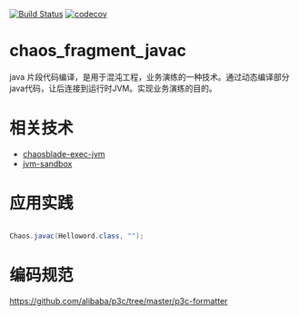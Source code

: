 
[![Build Status](https://app.travis-ci.com/deonwu/chaos_fragment_javac.svg?branch=main)](https://app.travis-ci.com/deonwu/chaos_fragment_javac)
[![codecov](https://codecov.io/gh/deonwu/chaos_fragment_javac/branch/main/graph/badge.svg?token=Bh6OPmpuDt)](https://codecov.io/gh/deonwu/chaos_fragment_javac)


# chaos_fragment_javac

java 片段代码编译，是用于混沌工程，业务演练的一种技术。通过动态编译部分java代码，让后连接到运行时JVM。实现业务演练的目的。


# 相关技术

* [chaosblade-exec-jvm](https://github.com/chaosblade-io/chaosblade-exec-jvm)
* [jvm-sandbox](https://github.com/alibaba/jvm-sandbox)

# 应用实践

```java

Chaos.javac(Helloword.class, "");

```

# 编码规范

https://github.com/alibaba/p3c/tree/master/p3c-formatter